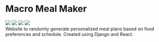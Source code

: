 # Macro Meal Maker

![](https://img.shields.io/badge/python-3.8.1-blue)
![](https://img.shields.io/badge/django-3.03-blue) 
![](https://img.shields.io/badge/javascript-ES6-red)
![](https://img.shields.io/badge/react-16.13.0-red)  
Website to randomly generate personalized meal plans based on food preferences and schedule.  Created using Django and React.
